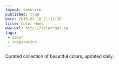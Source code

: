 ```yaml
---
layout: resource
published: true
date: 2015-08-18 21:14:26
title: Color Hunt
www-url: http://colorhunt.co
tags:
 - color
 - inspiration
---
```


Curated collection of beautiful colors, updated daily.
